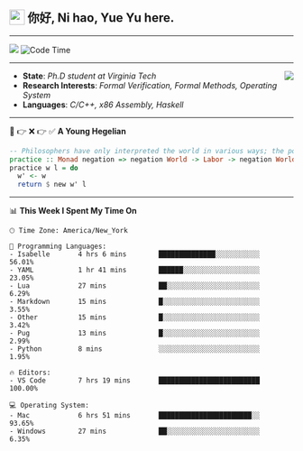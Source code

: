 <h2> <img style="vertical-align: text-bottom;" src=https://slackmojis.com/emojis/13253-yay-frog/download/ width=27> 你好, Ni hao, Yue Yu here. </h2>

---

![](https://shields.io/badge/dynamic/json?color=blue&amp;label=Visitors&amp;query=value&amp;url=https://api.countapi.xyz/hit/fishjump.fishjump) ![Code Time](https://img.shields.io/badge/Code%20Time-292%20hrs%2045%20mins-blue)

---

<img align='right' src=https://slackmojis.com/emojis/5264-coding/download> </td>

- **State**: *Ph.D student at Virginia Tech*
- **Research Interests**: *Formal Verification, Formal Methods, Operating System*
- **Languages**: *C/C++, x86 Assembly, Haskell*

---

🚫 👉 ❌ 👉 ✅ **A Young Hegelian**

``` haskell
-- Philosophers have only interpreted the world in various ways; the point is to change it.
practice :: Monad negation => negation World -> Labor -> negation World
practice w l = do
  w' <- w
  return $ new w' l
```

---


📊 **This Week I Spent My Time On** 

```text
🕑︎ Time Zone: America/New_York

💬 Programming Languages:
- Isabelle       4 hrs 6 mins        ██████████████░░░░░░░░░░░     56.01%
- YAML           1 hr 41 mins        ██████░░░░░░░░░░░░░░░░░░░     23.05%
- Lua            27 mins             ██░░░░░░░░░░░░░░░░░░░░░░░     6.29%
- Markdown       15 mins             █░░░░░░░░░░░░░░░░░░░░░░░░     3.55%
- Other          15 mins             █░░░░░░░░░░░░░░░░░░░░░░░░     3.42%
- Pug            13 mins             █░░░░░░░░░░░░░░░░░░░░░░░░     2.99%
- Python         8 mins              ░░░░░░░░░░░░░░░░░░░░░░░░░     1.95%

🔥 Editors:
- VS Code        7 hrs 19 mins       █████████████████████████     100.00%

💻 Operating System:
- Mac            6 hrs 51 mins       ███████████████████████░░     93.65%
- Windows        27 mins             ██░░░░░░░░░░░░░░░░░░░░░░░     6.35%
```

